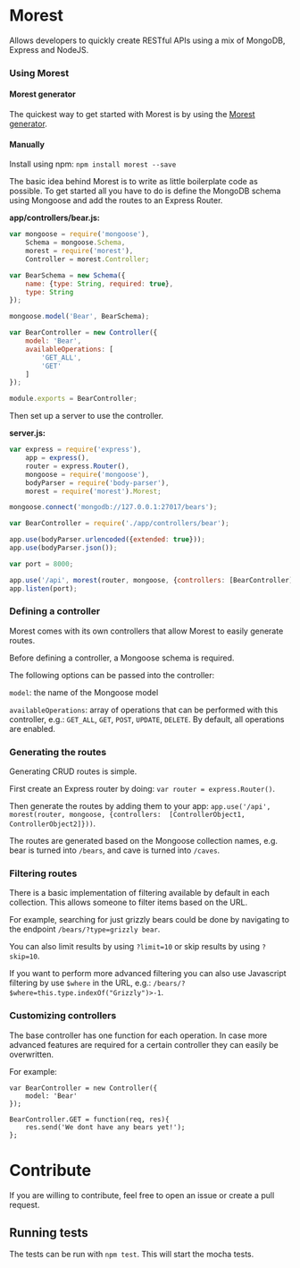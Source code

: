 # Morest #

Allows developers to quickly create RESTful APIs using a mix of MongoDB, Express and NodeJS.

### Using Morest ###

#### Morest generator ####
The quickest way to get started with Morest is by using the [Morest generator](https://github.com/Robinfr/generator-morest).

#### Manually ####

Install using npm: `npm install morest --save`

The basic idea behind Morest is to write as little boilerplate code as possible. To get started all you have to do is
define the MongoDB schema using Mongoose and add the routes to an Express Router.
 
**app/controllers/bear.js:**

```javascript
var mongoose = require('mongoose'), 
    Schema = mongoose.Schema,
    morest = require('morest'),
    Controller = morest.Controller;

var BearSchema = new Schema({
    name: {type: String, required: true},
    type: String
});

mongoose.model('Bear', BearSchema);

var BearController = new Controller({
    model: 'Bear',
    availableOperations: [
        'GET_ALL',
        'GET'
    ]
});

module.exports = BearController;
```

Then set up a server to use the controller.

**server.js:**

```javascript
var express = require('express'),
    app = express(),
    router = express.Router(),
    mongoose = require('mongoose'),
    bodyParser = require('body-parser'),
    morest = require('morest').Morest;

mongoose.connect('mongodb://127.0.0.1:27017/bears');

var BearController = require('./app/controllers/bear');

app.use(bodyParser.urlencoded({extended: true}));
app.use(bodyParser.json());

var port = 8000;

app.use('/api', morest(router, mongoose, {controllers: [BearController]}));
app.listen(port);
```

### Defining a controller ###
Morest comes with its own controllers that allow Morest to easily generate routes. 

Before defining a controller, a Mongoose schema is required.

The following options can be passed into the controller:

`model`: the name of the Mongoose model

`availableOperations`: array of operations that can be performed with this controller, e.g.: `GET_ALL`, `GET`, 
`POST`, `UPDATE`, `DELETE`. By default, all operations are enabled.

### Generating the routes ###
Generating CRUD routes is simple. 

First create an Express router by doing: `var router = express.Router()`.

Then generate the routes by adding them to your app: `app.use('/api', morest(router, mongoose, {controllers: 
[ControllerObject1, ControllerObject2]}))`.

The routes are generated based on the Mongoose collection names, e.g. bear is turned into `/bears`, and cave is turned 
into `/caves`.

### Filtering routes ###
There is a basic implementation of filtering available by default in each collection. This allows someone to filter 
items based on the URL. 

For example, searching for just grizzly bears could be done by navigating to the endpoint `/bears/?type=grizzly bear`.

You can also limit results by using `?limit=10` or skip results by using `?skip=10`.

If you want to perform more advanced filtering you can also use Javascript filtering by use `$where` in the URL, 
e.g.: `/bears/?$where=this.type.indexOf("Grizzly")>-1`.

### Customizing controllers ###
The base controller has one function for each operation. In case more advanced features are required for a certain 
controller they can easily be overwritten. 

For example:

```
var BearController = new Controller({
    model: 'Bear'
});

BearController.GET = function(req, res){
    res.send('We dont have any bears yet!');
};
```

# Contribute #
If you are willing to contribute, feel free to open an issue or create a pull request.


## Running tests ##
The tests can be run with ``npm test``. This will start the mocha tests.
